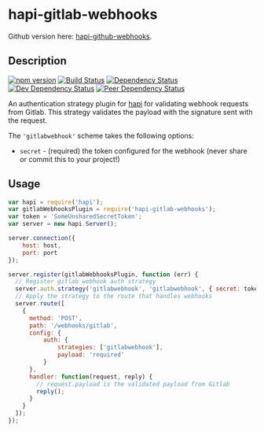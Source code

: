 # hapi-gitlab-webhooks

Github version here: [hapi-github-webhooks](https://github.com/mhazy/hapi-github-webhooks).


## Description

[![npm version][npm-image]][npm-url]
[![Build Status][build-image]][build-url]
[![Dependency Status][dependency-image]][dependency-url]
[![Dev Dependency Status][dev-dependency-image]][dev-dependency-url]
[![Peer Dependency Status][peer-dependency-image]][peer-dependency-url]

An authentication strategy plugin for [hapi](https://github.com/hapijs/hapi) for validating webhook requests from Gitlab. This strategy validates the payload with the signature sent with the request.

The `'gitlabwebhook'` scheme takes the following options:
- `secret` - (required) the token configured for the webhook (never share or commit this to your project!)

## Usage
```javascript
var hapi = require('hapi');
var gitlabWebhooksPlugin = require('hapi-gitlab-webhooks');
var token = 'SomeUnsharedSecretToken';
var server = new hapi.Server();

server.connection({
    host: host,
    port: port
});

server.register(gitlabWebhooksPlugin, function (err) {
  // Register gitlab webhook auth strategy
  server.auth.strategy('gitlabwebhook', 'gitlabwebhook', { secret: token});
  // Apply the strategy to the route that handles webhooks
  server.route([
    {
      method: 'POST',
      path: '/webhooks/gitlab',
      config: {
          auth: {
              strategies: ['gitlabwebhook'],
              payload: 'required'
          }
      },
      handler: function(request, reply) {
        // request.payload is the validated payload from Gitlab
        reply();
      }
    }
  ]);
});
```

[npm-image]: https://badge.fury.io/js/hapi-gitlab-webhooks.svg
[npm-url]: https://npmjs.org/package/hapi-gitlab-webhooks
[build-image]: https://travis-ci.org/lucaspouzac/hapi-gitlab-webhooks.svg?branch=master
[build-url]: https://travis-ci.org/lucaspouzac/hapi-gitlab-webhooks
[dependency-image]: https://david-dm.org/lucaspouzac/hapi-gitlab-webhooks.svg
[dependency-url]: https://david-dm.org/lucaspouzac/hapi-gitlab-webhooks
[dev-dependency-image]: https://david-dm.org/lucaspouzac/hapi-gitlab-webhooks/dev-status.svg
[dev-dependency-url]: https://david-dm.org/lucaspouzac/hapi-gitlab-webhooks?type=dev
[peer-dependency-image]: https://david-dm.org/lucaspouzac/hapi-gitlab-webhooks/peer-status.svg
[peer-dependency-url]: https://david-dm.org/lucaspouzac/hapi-gitlab-webhooks?type=peer
